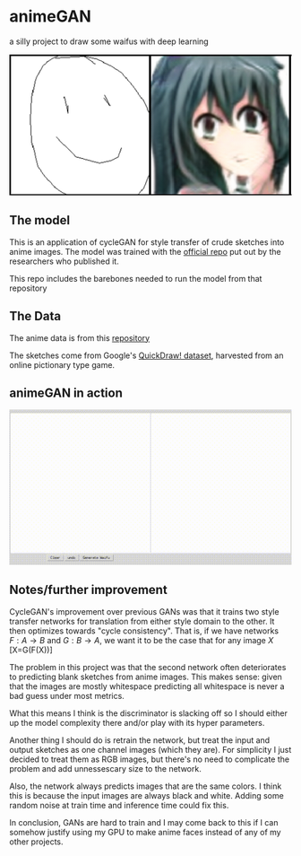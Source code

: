# animeGAN
a silly project to draw some waifus with deep learning

![](images/example.png)

## The model

This is an application of cycleGAN for style transfer of crude sketches into anime images. The model was trained with the [official
repo](https://github.com/junyanz/pytorch-CycleGAN-and-pix2pix) put out by the researchers who published it.

This repo includes the barebones needed to run the model from that repository

## The Data

The anime data is from this [repository](https://github.com/Mckinsey666/Anime-Face-Dataset)

The sketches come from Google's [QuickDraw! dataset](https://storage.cloud.google.com/quickdraw_dataset/full/simplified/), harvested from an online pictionary type game.

## animeGAN in action

![](images/demo_.gif)

## Notes/further improvement
CycleGAN's improvement over previous GANs was that it trains two style transfer networks for translation from either style domain
to the other. It then optimizes towards "cycle consistency". That is, if we have networks $F: A \to B$ and $G: B \to A$, we want
it to be the case that for any image $X$
\[X=G(F(X))\]

The problem in this project was that the second network often deteriorates to predicting blank sketches from anime images. This
makes sense: given that the images are mostly whitespace predicting all whitespace is never a bad guess under most metrics.

What this means I think is the discriminator is slacking off so I should either up the model complexity there and/or play with its
hyper parameters.

Another thing I should do is retrain the network, but treat the input and output sketches as one channel images (which they are). For
simplicity I just decided to treat them as RGB images, but there's no need to complicate the problem and add unnessescary size
to the network.

Also, the network always predicts images that are the same colors. I think this is because the input images are always black and white. Adding
some random noise at train time and inference time could fix this.

In conclusion, GANs are hard to train and I may come back to this if I can somehow justify using my GPU to make anime faces instead of any of my other projects.
